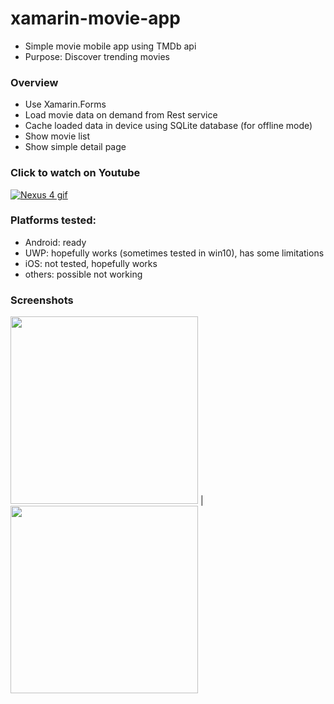 # xamarin-movie-app
* Simple movie mobile app using TMDb api 
* Purpose: Discover trending movies

### Overview
* Use Xamarin.Forms
* Load movie data on demand from Rest service
* Cache loaded data in device using SQLite database (for offline mode)
* Show movie list
* Show simple detail page

### Click to watch on Youtube
[![Nexus 4 gif](https://github.com/martatesar/xamarin-movie-app/blob/master/screenshots/gifpreview.gif)](https://youtu.be/LKTXW0VE8-k)

### Platforms tested:
* Android: ready
* UWP: hopefully works (sometimes tested in win10), has some limitations
* iOS: not tested, hopefully works
* others: possible not working

### Screenshots
<img src="https://github.com/mate5/xamarin-movie-app/blob/master/screenshots/Screenshot_2016-09-22-23-34-50.png" width="300" /> | <img src="https://github.com/mate5/xamarin-movie-app/blob/master/screenshots/Screenshot_2016-09-22-23-35-22.png"  width="300" />


